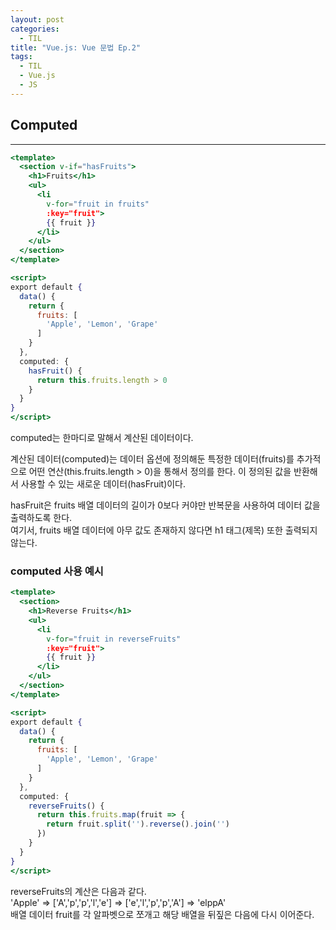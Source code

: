 ```yaml
---
layout: post
categories:
  - TIL
title: "Vue.js: Vue 문법 Ep.2"
tags:
  - TIL
  - Vue.js
  - JS
---
```


## __Computed__
---

```jsx
<template>
  <section v-if="hasFruits">
    <h1>Fruits</h1>
    <ul>
      <li
        v-for="fruit in fruits"
        :key="fruit">
        {{ fruit }}
      </li>
    </ul>
  </section>
</template>

<script>
export default {
  data() {
    return {
      fruits: [
        'Apple', 'Lemon', 'Grape'
      ]
    }
  },
  computed: {
    hasFruit() {
      return this.fruits.length > 0
    }
  }
}
</script>
```

computed는 한마디로 말해서 계산된 데이터이다.

계산된 데이터(computed)는 데이터 옵션에 정의해둔 특정한 데이터(fruits)를 추가적으로 어떤 연산(this.fruits.length > 0)을 통해서 정의를 한다. 이 정의된 값을 반환해서 사용할 수 있는 새로운 데이터(hasFruit)이다.

hasFruit은 fruits 배열 데이터의 길이가 0보다 커야만 반복문을 사용하여 데이터 값을 출력하도록 한다.  
여기서, fruits 배열 데이터에 아무 값도 존재하지 않다면 h1 태그(제목) 또한 출력되지 않는다.

### __computed 사용 예시__

```jsx
<template>
  <section>
    <h1>Reverse Fruits</h1>
    <ul>
      <li
        v-for="fruit in reverseFruits"
        :key="fruit">
        {{ fruit }}
      </li>
    </ul>
  </section>
</template>

<script>
export default {
  data() {
    return {
      fruits: [
        'Apple', 'Lemon', 'Grape'
      ]
    }
  },
  computed: {
    reverseFruits() {
      return this.fruits.map(fruit => {
        return fruit.split('').reverse().join('')
      })
    }
  }
}
</script>
```

reverseFruits의 계산은 다음과 같다.  
'Apple' ⇒ ['A','p','p','l','e'] ⇒ ['e','l','p','p','A'] ⇒ 'elppA'  
배열 데이터 fruit를 각 알파벳으로 쪼개고 해당 배열을 뒤짚은 다음에 다시 이어준다.